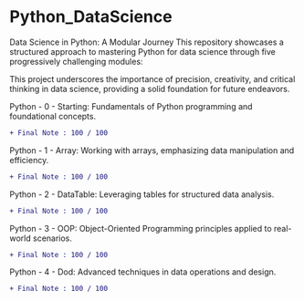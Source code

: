 # Python_DataScience

Data Science in Python: A Modular Journey
This repository showcases a structured approach to mastering Python for data science through five progressively challenging modules:

This project underscores the importance of precision, creativity, and critical thinking in data science, providing a solid foundation for future endeavors.

Python - 0 - Starting: Fundamentals of Python programming and foundational concepts.
```diff
+ Final Note : 100 / 100
```
Python - 1 - Array: Working with arrays, emphasizing data manipulation and efficiency.
```diff
+ Final Note : 100 / 100
```
Python - 2 - DataTable: Leveraging tables for structured data analysis.
```diff
+ Final Note : 100 / 100
```
Python - 3 - OOP: Object-Oriented Programming principles applied to real-world scenarios.
```diff
+ Final Note : 100 / 100
```
Python - 4 - Dod: Advanced techniques in data operations and design.
```diff
+ Final Note : 100 / 100
```
